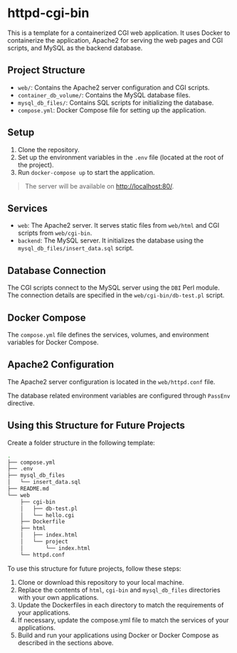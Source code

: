 # httpd-cgi-bin

This is a template for a containerized CGI web application. It uses Docker to containerize the application, Apache2 for serving the web pages and CGI scripts, and MySQL as the backend database.

## Project Structure

- `web/`: Contains the Apache2 server configuration and CGI scripts.
- `container_db_volume/`: Contains the MySQL database files.
- `mysql_db_files/`: Contains SQL scripts for initializing the database.
- `compose.yml`: Docker Compose file for setting up the application.

## Setup

1. Clone the repository.
2. Set up the environment variables in the `.env` file (located at the root of the project).
3. Run `docker-compose up` to start the application.

> The server will be available on [http://localhost:80/](http://localhost:80/).

## Services

- `web`: The Apache2 server. It serves static files from `web/html` and CGI scripts from `web/cgi-bin`.
- `backend`: The MySQL server. It initializes the database using the `mysql_db_files/insert_data.sql` script.

## Database Connection

The CGI scripts connect to the MySQL server using the `DBI` Perl module. The connection details are specified in the `web/cgi-bin/db-test.pl` script.

## Docker Compose

The `compose.yml` file defines the services, volumes, and environment variables for Docker Compose.

## Apache2 Configuration

The Apache2 server configuration is located in the `web/httpd.conf` file.

The database related environment variables are configured through `PassEnv` directive.

## Using this Structure for Future Projects

Create a folder structure in the following template:

```bash
.
├── compose.yml
├── .env
├── mysql_db_files
│   └── insert_data.sql
├── README.md
└── web
    ├── cgi-bin
    │   ├── db-test.pl
    │   └── hello.cgi
    ├── Dockerfile
    ├── html
    │   ├── index.html
    │   └── project
    │       └── index.html
    └── httpd.conf
```

To use this structure for future projects, follow these steps:

1. Clone or download this repository to your local machine.
1. Replace the contents of `html`, `cgi-bin` and `mysql_db_files` directories with your own applications.
1. Update the Dockerfiles in each directory to match the requirements of your applications.
1. If necessary, update the compose.yml file to match the services of your applications.
1. Build and run your applications using Docker or Docker Compose as described in the sections above.
